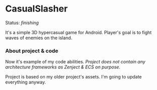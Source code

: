 # CasualSlasher

Status: *finishing*

It's a simple 3D hypercasual game for Android. Player's goal is to fight waves of enemies on the island.

### About project & code
Now it's example of my code abilities.
*Project does not contain any architecture frameworks as Zenject & ECS on purpose.*

Project is based on my older project's assets. I'm going to update everything anyway.
